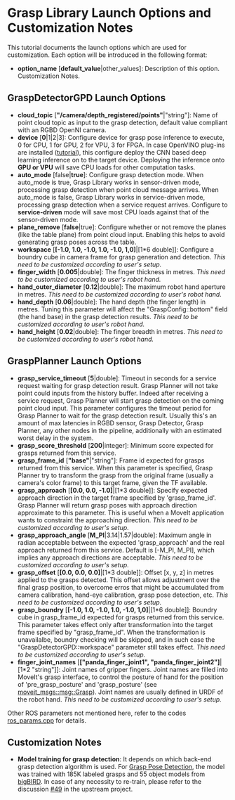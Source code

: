 # Grasp Library Launch Options and Customization Notes
This tutorial documents the launch options which are used for customization. Each option will be introduced in the following format:
* **option_name** [**default_value**|other_values]: Description of this option. Customization Notes.

## GraspDetectorGPD Launch Options
* **cloud_topic** [**"/camera/depth_registered/points"**|"string"]: Name of point cloud topic as input to the grasp detection, default value compliant with an RGBD OpenNI camera.
* **device** [**0**|1|2|3]: Configure device for grasp pose inference to execute, 0 for CPU, 1 for GPU, 2 for VPU, 3 for FPGA. In case OpenVINO plug-ins are installed ([tutorial](install_openvino.md)), this configure deploy the CNN based deep learning inference on to the target device. Deploying the inference onto **GPU or VPU** will save CPU loads for other computation tasks.
* **auto_mode** [false|**true**]: Configure grasp detection mode. When auto_mode is true, Grasp Library works in sensor-driven mode, processing grasp detection when point cloud message arrives. When auto_mode is false, Grasp Library works in service-driven mode, processing grasp detection when a service request arrives. Configure to **service-driven** mode will save most CPU loads against that of the sensor-driven mode.
* **plane_remove** [**false**|true]: Configure whether or not remove the planes (like the table plane) from point cloud input. Enabling this helps to avoid generating grasp poses across the table.
* **workspace** [**[-1.0, 1.0, -1.0, 1.0, -1.0, 1,0]**|[1*6 double]]: Configure a boundry cube in camera frame for grasp generation and detection. *This need to be customized according to user's setup.*
* **finger_width** [**0.005**|double]: The finger thickness in metres. *This need to be customized according to user's robot hand.*
* **hand_outer_diameter** [**0.12**|double]: The maximum robot hand aperture in metres. *This need to be customized according to user's robot hand.*
* **hand_depth** [**0.06**|double]: The hand depth (the finger length) in metres. Tuning this parameter will affect the "GraspConfig::bottom" field (the hand base) in the grasp detection results. *This need to be customized according to user's robot hand.*
* **hand_height** [**0.02**|double]: The finger breadth in metres. *This need to be customized according to user's robot hand.*

## GraspPlanner Launch Options
* **grasp_service_timeout** [**5**|double]: Timeout in seconds for a service request waiting for grasp detection result. Grasp Planner will not take point could inputs from the history buffer. Indeed after receiving a service request, Grasp Planner will start grasp detection on the coming point cloud input. This parameter configures the timeout period for Grasp Planner to wait for the grasp detection result. Usually this's an amount of max latencies in RGBD sensor, Grasp Detector, Grasp Planner, any other nodes in the pipeline, additionally with an estimated worst delay in the system.
* **grasp_score_threshold** [**200**|integer]: Minimum score expected for grasps returned from this service.
* **grasp_frame_id** [**"base"**|"string"]: Frame id expected for grasps returned from this service. When this parameter is specified, Grasp Planner try to transform the grasp from the original frame (usually a camera's color frame) to this target frame, given the TF available.
* **grasp_approach** [**[0.0, 0.0, -1.0]**|[1*3 double]]: Specify expected approach direction in the target frame specified by 'grasp_frame_id'. Grasp Planner will return grasp poses with approach direction approximate to this parameter. This is useful when a MoveIt application wants to constraint the approaching direction. *This need to be customized according to user's setup.*
* **grasp_approach_angle** [**M_PI**|3.14|1.57|double]: Maximum angle in radian acceptable between the expected 'grasp_approach' and the real approach returned from this service. Default is [-M_PI, M_PI], which implies any approach directions are acceptable. *This need to be customized according to user's setup.*
* **grasp_offset** [**[0.0, 0.0, 0.0]**|[1*3 double]]: Offset [x, y, z] in metres applied to the grasps detected. This offset allows adjustment over the final grasp position, to overcome erros that might be accumulated from camera calibration, hand-eye calibration, grasp pose detection, etc. *This need to be customized according to user's setup.*
* **grasp_boundry** [**[-1.0, 1.0, -1.0, 1.0, -1.0, 1,0]**|[1*6 double]]: Boundry cube in grasp_frame_id expected for grasps returned from this service. This parameter takes effect only after transformation into the target frame specified by "grasp_frame_id". When the transformation is unavailalbe, boundry checking will be skipped, and in such case the "GraspDetectorGPD::workspace" parameter still takes effect. *This need to be customized according to user's setup.*
* **finger_joint_names** [**["panda_finger_joint1", "panda_finger_joint2"]**|[1*2 "string"]]: Joint names of gripper fingers. Joint names are filled into MoveIt's grasp interface, to control the posture of hand for the position of 'pre_grasp_posture' and 'grasp_posture' (see [moveit_msgs::msg::Grasp](http://docs.ros.org/api/moveit_msgs/html/msg/Grasp.html)). Joint names are usually defined in URDF of the robot hand. *This need to be customized according to user's setup.*

Other ROS parameters not mentioned here, refer to the codes [ros_params.cpp](../grasp_library/src/ros_params.cpp) for details.

## Customization Notes
* **Model training for grasp detection**: It depends on which back-end grasp detection algorithm is used. For [Grasp Pose Detection](https://github.com/atenpas/gpd), the model was trained with 185K labeled grasps and 55 object models from [bigBIRD](http://rll.berkeley.edu/bigbird). In case of any necessity to re-train, please refer to the discussion [#49](https://github.com/atenpas/gpd/issues/49) in the upstream project.
